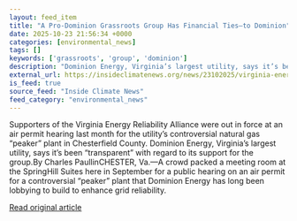 ```yaml
---
layout: feed_item
title: "A Pro-Dominion Grassroots Group Has Financial Ties—to Dominion"
date: 2025-10-23 21:56:34 +0000
categories: [environmental_news]
tags: []
keywords: ['grassroots', 'group', 'dominion']
description: "Dominion Energy, Virginia’s largest utility, says it’s been “transparent” with regard to its support for the group"
external_url: https://insideclimatenews.org/news/23102025/virginia-energy-reliability-alliance-dominion-financial-ties/
is_feed: true
source_feed: "Inside Climate News"
feed_category: "environmental_news"
---
```


Supporters of the Virginia Energy Reliability Alliance were out in force at an air permit hearing last month for the utility’s controversial natural gas “peaker” plant in Chesterfield County. Dominion Energy, Virginia’s largest utility, says it’s been “transparent” with regard to its support for the group.By Charles PaullinCHESTER, Va.—A crowd packed a meeting room at the SpringHill Suites here in September for a public hearing on an air permit for a controversial “peaker” plant that Dominion Energy has long been lobbying to build to enhance grid reliability.&nbsp;

[Read original article](https://insideclimatenews.org/news/23102025/virginia-energy-reliability-alliance-dominion-financial-ties/)
